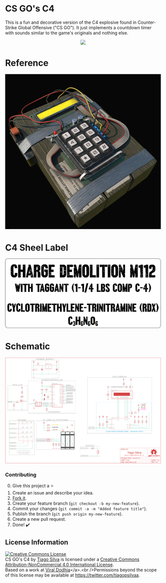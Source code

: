 # CS GO's C4
This is a fun and decorative version of the C4 explosive found in Counter-Strike Global Offensive ("CS GO"). It just implements a countdown timer with sounds similar to the game's originals and nothing else.

<p align="center"><img src="https://github.com/TiagoPaulaSilva/CS-GO-s-C4/blob/main/Assets/IMG_5074.png" ></p>

# Reference
<p align="center"><img src="https://github.com/TiagoPaulaSilva/CS-GO-s-C4/blob/main/Assets/C4_reference.png" ></p>

# C4 Sheel Label
<p align="center"><img src="https://github.com/TiagoPaulaSilva/CS-GO-s-C4/blob/main/Assets/c4_sheel_label_preview.png" ></p>

# Schematic
<p align="center"><a href="https://github.com/TiagoPaulaSilva/CS-GO-s-C4/blob/main/Hardware/0.%20Project/CS%20GO's%20C4.pdf"><img src="https://github.com/TiagoPaulaSilva/CS-GO-s-C4/blob/main/Assets/schematic_preview.png"  title="Schematic Preview" alt="PDF Download"></a></p>

### Contributing
0. Give this project a :star:
1. Create an issue and describe your idea.
2. [Fork it](https://github.com/TiagoPaulaSilva/CS-GO-s-C4/fork).
3. Create your feature branch (`git checkout -b my-new-feature`).
4. Commit your changes (`git commit -a -m "Added feature title"`).
5. Publish the branch (`git push origin my-new-feature`).
6. Create a new pull request.
7. Done! :heavy_check_mark:

## License Information
<a rel="license" href="http://creativecommons.org/licenses/by-nc/4.0/"><img alt="Creative Commons License" style="border-width:0" src="https://i.creativecommons.org/l/by-nc/4.0/88x31.png" /></a><br /><span xmlns:dct="http://purl.org/dc/terms/" property="dct:title">CS GO's C4</span> by <a xmlns:cc="http://creativecommons.org/ns#" href="https://twitter.com/tiagopsilvaa" property="cc:attributionName" rel="cc:attributionURL">Tiago Silva</a> is licensed under a <a rel="license" href="http://creativecommons.org/licenses/by-nc/4.0/">Creative Commons Attribution-NonCommercial 4.0 International License</a>.<br />Based on a work at <a xmlns:dct="http://purl.org/dc/terms/" href="[Viral Dodhia](https://twitter.com/viral_science_)" rel="dct:source">[Viral Dodhia](https://twitter.com/viral_science_)</a>.<br />Permissions beyond the scope of this license may be available at <a xmlns:cc="http://creativecommons.org/ns#" href="https://twitter.com/tiagopsilvaa" rel="cc:morePermissions">https://twitter.com/tiagopsilvaa</a>.
